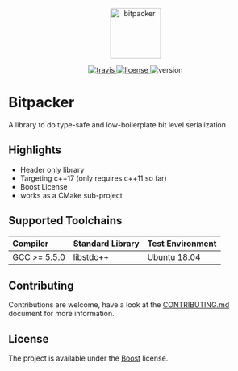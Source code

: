 <p align="center">
  <img height="100" src="https://i.imgur.com/HsBiYxw.png" alt="bitpacker"/>
</p>

<p align="center">
  <a href="https://travis-ci.org/CrustyAuklet/bitpacker">
    <img src="https://travis-ci.org/CrustyAuklet/bitpacker.svg?branch=master" alt="travis"/>
  </a>
  <a href="https://github.com/CrustyAuklet/bitpacker/blob/master/LICENSE">
    <img src="https://img.shields.io/badge/license-BSL-blue.svg" alt="license"/>
  </a>
  <img src="https://img.shields.io/badge/version-0.1-blue.svg?cacheSeconds=2592000" alt="version"/>
</p>

# Bitpacker
A library to do type-safe and low-boilerplate bit level serialization

## Highlights

* Header only library
* Targeting c++17 (only requires c++11 so far)
* Boost License
* works as a CMake sub-project

## 

## Supported Toolchains

| Compiler             | Standard Library | Test Environment   |
| :------------------- | :--------------- | :----------------- |
| GCC >= 5.5.0         | libstdc++        | Ubuntu 18.04       |

## Contributing
Contributions are welcome, have a look at the [CONTRIBUTING.md](CONTRIBUTING.md) document for more information.

## License
The project is available under the [Boost](https://www.boost.org/users/license.html) license.
